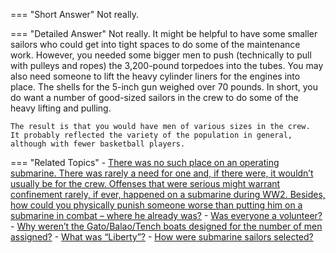 
=== "Short Answer"
    Not really.

=== "Detailed Answer"
    Not really.  It might be helpful to have some smaller sailors who could get into tight spaces to do some of the maintenance work.  However, you needed some bigger men to push (technically to pull with pulleys and ropes) the 3,200-pound torpedoes into the tubes.  You may also need someone to lift the heavy cylinder liners for the engines into place.  The shells for the 5-inch gun weighed over 70 pounds.  In short, you do want a number of good-sized sailors in the crew to do some of the heavy lifting and pulling.

    The result is that you would have men of various sizes in the crew.  It probably reflected the variety of the population in general, although with fewer basketball players.

=== "Related Topics"
    - [There was no such place on an operating submarine.  There was rarely a need for one and, if there were, it wouldn’t usually be for the crew.  Offenses that were serious might warrant confinement rarely, if ever, happened on a submarine during WW2.  Besides, how could you physically punish someone worse than putting him on a submarine in combat – where he already was?](../FAQs/there-was-no-such-place-on-an-operating-submarine-there-was-rarely-a-need-for-one-and-if-there-were-it-wouldnt-usually-b.md)
    - [Was everyone a volunteer?](../FAQs/was-everyone-a-volunteer.md)
    - [Why weren’t the Gato/Balao/Tench boats designed for the number of men assigned?](../FAQs/why-werent-the-gatobalaotench-boats-designed-for-the-number-of-men-assigned.md)
    - [What was “Liberty”?](../FAQs/what-was-liberty.md)
    - [How were submarine sailors selected?](../FAQs/how-were-submarine-sailors-selected.md)

